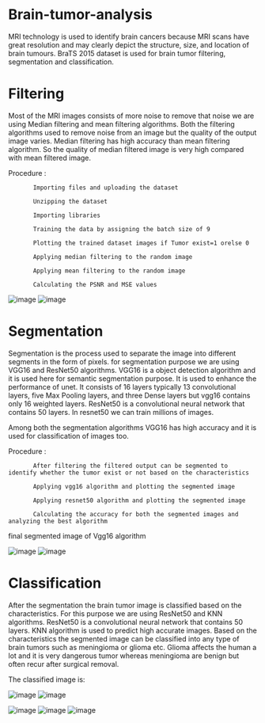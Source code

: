 # Brain-tumor-analysis
MRI technology is used to identify brain cancers because MRI scans have great resolution and may clearly depict the structure, size, and location of brain tumours. BraTS 2015 dataset is used for brain tumor filtering, segmentation and classification.
# Filtering
Most of the MRI images consists of more noise to remove that noise we are using Median filtering and mean filtering algorithms. Both the filtering algorithms used to remove noise from an image but the quality of the output image varies. Median filtering has high accuracy than mean filtering algorithm. So the quality of median filtered image is very high compared with mean filtered image.

Procedure :
           
           Importing files and uploading the dataset
           
           Unzipping the dataset
           
           Importing libraries
           
           Training the data by assigning the batch size of 9
           
           Plotting the trained dataset images if Tumor exist=1 orelse 0
           
           Applying median filtering to the random image
           
           Applying mean filtering to the random image
           
           Calculating the PSNR and MSE values

![image](https://user-images.githubusercontent.com/107994772/188938970-5bf7611c-ef7f-4206-86e4-efa23c693135.png)
![image](https://user-images.githubusercontent.com/107994772/188954007-cef7d066-dfb6-4988-87a5-dbbb3352dff9.png)
# Segmentation
Segmentation is the process used to separate the image into different segments in the form of pixels. for segmentation purpose we are using VGG16 and ResNet50 algorithms. VGG16 is a object detection algorithm and it is used here for semantic segmentation purpose. It is used to enhance the performance of unet. It consists of 16 layers typically 13 convolutional layers, five Max Pooling layers, and three Dense layers but vgg16 contains only 16 weighted layers. ResNet50 is a convolutional neural network that contains 50 layers. In resnet50 we can train millions of images. 

Among both the segmentation algorithms VGG16 has high accuracy and it is used for classification of images too.

Procedure :
           
           After filtering the filtered output can be segmented to identify whether the tumor exist or not based on the characteristics
           
           Applying vgg16 algorithm and plotting the segmented image
           
           Applying resnet50 algorithm and plotting the segmented image
           
           Calculating the accuracy for both the segmented images and analyzing the best algorithm

final segmented image of Vgg16 algorithm

![image](https://user-images.githubusercontent.com/107994772/188947604-79f25ec0-ab74-49f7-a481-5644574d9dd0.png)
![image](https://user-images.githubusercontent.com/107994772/188954091-b65c9e07-2d1a-441c-94ee-a57466ffcf2a.png)
# Classification
After the segmentation the brain tumor image is classified based on the characteristics. For this purpose we are using ResNet50 and KNN algorithms. ResNet50 is a convolutional neural network that contains 50 layers. KNN algorithm is used to predict high accurate images. Based on the characteristics the segmented image can be classified into any type of brain tumors such as meningioma or glioma etc. Glioma affects the human a lot and it is very dangerous tumor whereas meningioma are benign but often recur after surgical removal.

The classified image is:

![image](https://user-images.githubusercontent.com/107994772/188955544-c896b21a-d0da-4a31-94e9-3f230f62fda6.png)
![image](https://user-images.githubusercontent.com/107994772/188955595-fbbb70b8-ee6f-4a88-84b3-d1b685190fd9.png)

![image](https://user-images.githubusercontent.com/107994772/188955902-c38ccb90-bb9c-417d-b9c8-6d6d6128147e.png)
![image](https://user-images.githubusercontent.com/107994772/188955764-459ec1ce-df43-41cd-b2b1-11cc8f4b4f7b.png)
![image](https://user-images.githubusercontent.com/107994772/188955695-63f647e6-ddce-4212-8b7a-74c4c9460aa6.png)

